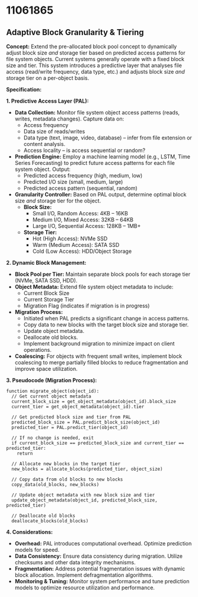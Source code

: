 # 11061865

## Adaptive Block Granularity & Tiering

**Concept:** Extend the pre-allocated block pool concept to dynamically adjust block size *and* storage tier based on predicted access patterns for file system objects. Current systems generally operate with a fixed block size and tier. This system introduces a predictive layer that analyses file access (read/write frequency, data type, etc.) and adjusts block size *and* storage tier on a per-object basis.

**Specification:**

**1. Predictive Access Layer (PAL):**
   *   **Data Collection:** Monitor file system object access patterns (reads, writes, metadata changes). Capture data on:
        *   Access frequency
        *   Data size of reads/writes
        *   Data type (text, image, video, database) – infer from file extension or content analysis.
        *   Access locality – is access sequential or random?
   *   **Prediction Engine:**  Employ a machine learning model (e.g., LSTM, Time Series Forecasting) to predict future access patterns for each file system object.  Output:
        *   Predicted access frequency (high, medium, low)
        *   Predicted I/O size (small, medium, large)
        *   Predicted access pattern (sequential, random)
   *   **Granularity Controller:**  Based on PAL output, determine optimal block size *and* storage tier for the object.
        *   **Block Size:**
            *   Small I/O, Random Access: 4KB – 16KB
            *   Medium I/O, Mixed Access: 32KB – 64KB
            *   Large I/O, Sequential Access: 128KB – 1MB+
        *   **Storage Tier:**
            *   Hot (High Access): NVMe SSD
            *   Warm (Medium Access): SATA SSD
            *   Cold (Low Access): HDD/Object Storage

**2. Dynamic Block Management:**

   *   **Block Pool per Tier:** Maintain separate block pools for each storage tier (NVMe, SATA SSD, HDD).
   *   **Object Metadata:**  Extend file system object metadata to include:
        *   Current Block Size
        *   Current Storage Tier
        *   Migration Flag (indicates if migration is in progress)
   *   **Migration Process:**
        *   Initiated when PAL predicts a significant change in access patterns.
        *   Copy data to new blocks with the target block size and storage tier.
        *   Update object metadata.
        *   Deallocate old blocks.
        *   Implement background migration to minimize impact on client operations.
   *   **Coalescing:** For objects with frequent small writes, implement block coalescing to merge partially filled blocks to reduce fragmentation and improve space utilization.

**3. Pseudocode (Migration Process):**

```pseudocode
function migrate_object(object_id):
  // Get current object metadata
  current_block_size = get_object_metadata(object_id).block_size
  current_tier = get_object_metadata(object_id).tier

  // Get predicted block size and tier from PAL
  predicted_block_size = PAL.predict_block_size(object_id)
  predicted_tier = PAL.predict_tier(object_id)

  // If no change is needed, exit
  if current_block_size == predicted_block_size and current_tier == predicted_tier:
    return

  // Allocate new blocks in the target tier
  new_blocks = allocate_blocks(predicted_tier, object_size)

  // Copy data from old blocks to new blocks
  copy_data(old_blocks, new_blocks)

  // Update object metadata with new block size and tier
  update_object_metadata(object_id, predicted_block_size, predicted_tier)

  // Deallocate old blocks
  deallocate_blocks(old_blocks)
```

**4. Considerations:**

   *   **Overhead:**  PAL introduces computational overhead. Optimize prediction models for speed.
   *   **Data Consistency:** Ensure data consistency during migration. Utilize checksums and other data integrity mechanisms.
   *   **Fragmentation:** Address potential fragmentation issues with dynamic block allocation. Implement defragmentation algorithms.
   *   **Monitoring & Tuning:** Monitor system performance and tune prediction models to optimize resource utilization and performance.